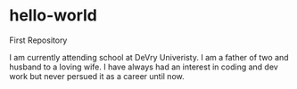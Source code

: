 # hello-world
First Repository

I am currently attending school at DeVry Univeristy. I am a father of two and husband to a loving wife. I have always had an interest in coding and dev work but never persued it as a career until now.
